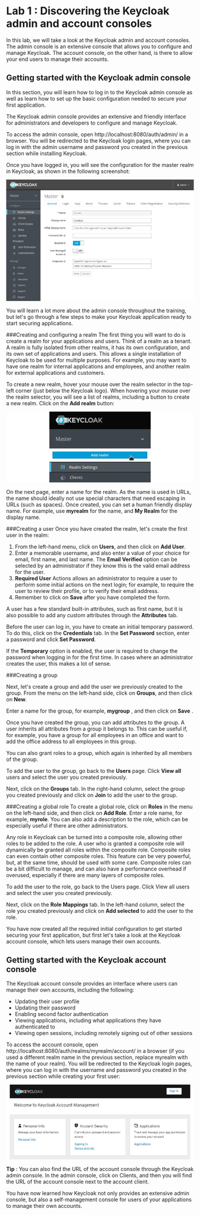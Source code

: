 # Lab 1 : Discovering the Keycloak admin and account consoles

In this lab, we will take a look at the Keycloak admin and account consoles. The admin console is an extensive console that allows you to configure and manage Keycloak. The account console, on the other hand, is there to allow your end users to manage their accounts.

## Getting started with the Keycloak admin console
In this section, you will learn how to log in to the Keycloak admin console as well as learn how to set up the basic configuration needed to secure your first application.

The Keycloak admin console provides an extensive and friendly interface for administrators and developers to configure and manage Keycloak.

To access the admin console, open http://localhost:8080/auth/admin/ in a browser. You will be redirected to the Keycloak login pages, where you can log in with the admin username and password you created in the previous section while installing Keycloak.

Once you have logged in, you will see the configuration for the master realm in Keycloak, as shown in the following screenshot:

![The Keycloak admin console](./images/admin_console.jpg)


You will learn a lot more about the admin console throughout the training, but let's go through a few steps to make your Keycloak application ready to start securing applications.

###Creating and configuring a realm
The first thing you will want to do is create a realm for your applications and users. Think of a realm as a tenant. A realm is fully isolated from other realms, it has its own configuration, and its own set of applications and users. This allows a single installation of Keycloak to be used for multiple purposes. For example, you may want to have one realm for internal applications and employees, and another realm for external applications and customers.

To create a new realm, hover your mouse over the realm selector in the top-left corner (just below the Keycloak logo). When hovering your mouse over the realm selector, you will see a list of realms, including a button to create a new realm. Click on the **Add realm** button:

![Realm selector](./images/add_realm.jpg)

On the next page, enter a name for the realm. As the name is used in URLs, the name should ideally not use special characters that need escaping in URLs (such as spaces). Once created, you can set a human friendly display name. For example, use **myrealm** for the name, and **My Realm** for the display name.


###Creating a user
Once you have created the realm, let's create the first user in the realm:

1. From the left-hand menu, click on **Users**, and then click on **Add User**.
2. Enter a memorable username, and also enter a value of your choice for email, first name, and last name.
The **Email Verified** option can be selected by an administrator if they know this is the valid email address for the user.
3. **Required User** Actions allows an administrator to require a user to perform some initial actions on the next login; for example, to require the user to review their profile, or to verify their email address.
4. Remember to click on **Save** after you have completed the form.

A user has a few standard built-in attributes, such as first name, but it is also possible to add any custom attributes through the **Attributes** tab.

Before the user can log in, you have to create an initial temporary password. To do this, click on the **Credentials** tab. In the **Set Password** section, enter a password and click **Set Password**.

If the **Temporary** option is enabled, the user is required to change the password when logging in for the first time. In cases where an administrator creates the user, this makes a lot of sense.

###Creating a group

Next, let's create a group and add the user we previously created to the group. From the menu on the left-hand side, click on **Groups**, and then click on **New**.

Enter a name for the group, for example, **mygroup** , and then click on **Save** .

Once you have created the group, you can add attributes to the group. A user inherits all attributes from a group it belongs to. This can be useful if, for example, you have a group for all employees in an office and want to add the office address to all employees in this group.

You can also grant roles to a group, which again is inherited by all members of the group.

To add the user to the group, go back to the **Users** page. Click **View all** users and select the user you created previously.

Next, click on the **Groups** tab. In the right-hand column, select the group you created previously and click on **Join** to add the user to the group.

###Creating a global role
To create a global role, click on **Roles** in the menu on the left-hand side, and then click on **Add Role**. Enter a role name, for example, **myrole**. You can also add a description to the role, which can be especially useful if there are other administrators.

Any role in Keycloak can be turned into a composite role, allowing other roles to be added to the role. A user who is granted a composite role will dynamically be granted all roles within the composite role. Composite roles can even contain other composite roles. This feature can be very powerful, but, at the same time, should be used with some care. Composite roles can be a bit difficult to manage, and can also have a performance overhead if overused, especially if there are many layers of composite roles.

To add the user to the role, go back to the Users page. Click View all users and select the user you created previously.

Next, click on the **Role Mappings** tab. In the left-hand column, select the role you created previously and click on **Add selected** to add the user to the role.

You have now created all the required initial configuration to get started securing your first application, but first let's take a look at the Keycloak account console, which lets users manage their own accounts.

## Getting started with the Keycloak account console

The Keycloak account console provides an interface where users can manage their own accounts, including the following:

- Updating their user profile
- Updating their password
- Enabling second factor authentication
- Viewing applications, including what applications they have authenticated to
- Viewing open sessions, including remotely signing out of other sessions

To access the account console, open http://localhost:8080/auth/realms/myrealm/account/ in a browser (if you used a different realm name in the previous section, replace myrealm with the name of your realm). You will be redirected to the Keycloak login pages, where you can log in with the username and password you created in the previous section while creating your first user:

![The Keycloak Account Console](./images/account_console.jpg)

**Tip** : You can also find the URL of the account console through the Keycloak admin console. In the admin console, click on Clients, and then you will find the URL of the account console next to the account client.

You have now learned how Keycloak not only provides an extensive admin console, but also a self-management console for users of your applications to manage their own accounts.



